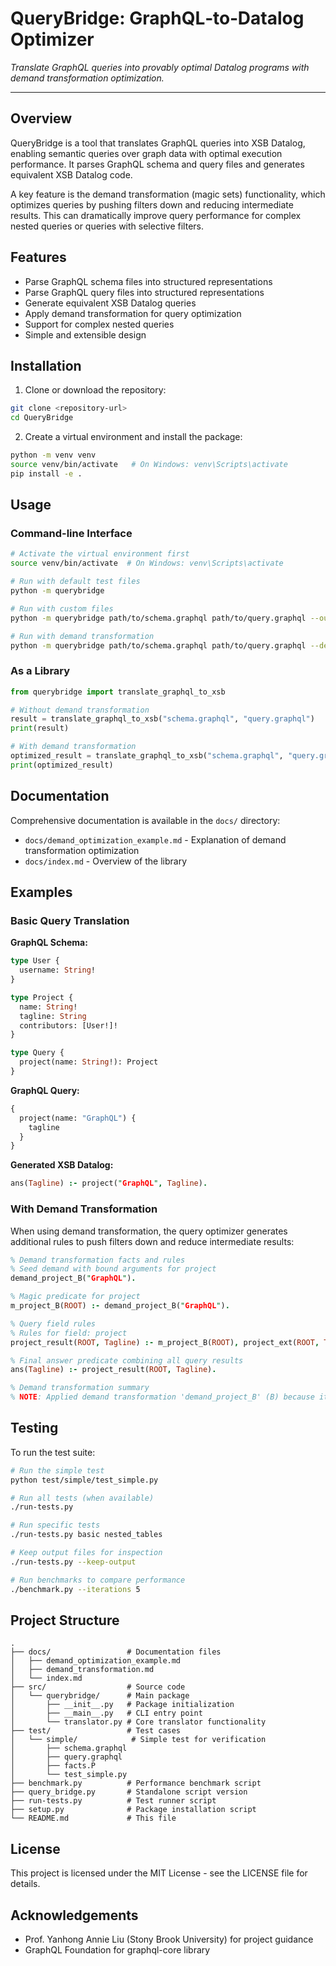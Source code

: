 # QueryBridge: GraphQL‑to‑Datalog Optimizer

*Translate GraphQL queries into provably optimal Datalog programs with demand transformation optimization.*

---

## Overview

QueryBridge is a tool that translates GraphQL queries into XSB Datalog, enabling semantic queries over graph data with optimal execution performance. It parses GraphQL schema and query files and generates equivalent XSB Datalog code.

A key feature is the demand transformation (magic sets) functionality, which optimizes queries by pushing filters down and reducing intermediate results. This can dramatically improve query performance for complex nested queries or queries with selective filters.

## Features

* Parse GraphQL schema files into structured representations
* Parse GraphQL query files into structured representations
* Generate equivalent XSB Datalog queries
* Apply demand transformation for query optimization
* Support for complex nested queries
* Simple and extensible design

## Installation

1. Clone or download the repository:
```bash
git clone <repository-url>
cd QueryBridge
```

2. Create a virtual environment and install the package:
```bash
python -m venv venv
source venv/bin/activate   # On Windows: venv\Scripts\activate
pip install -e .
```

## Usage

### Command-line Interface

```bash
# Activate the virtual environment first
source venv/bin/activate  # On Windows: venv\Scripts\activate

# Run with default test files
python -m querybridge

# Run with custom files
python -m querybridge path/to/schema.graphql path/to/query.graphql --output path/to/output.xsb

# Run with demand transformation
python -m querybridge path/to/schema.graphql path/to/query.graphql --demand
```

### As a Library

```python
from querybridge import translate_graphql_to_xsb

# Without demand transformation
result = translate_graphql_to_xsb("schema.graphql", "query.graphql")
print(result)

# With demand transformation
optimized_result = translate_graphql_to_xsb("schema.graphql", "query.graphql", apply_demand=True)
print(optimized_result)
```

## Documentation

Comprehensive documentation is available in the `docs/` directory:

- `docs/demand_optimization_example.md` - Explanation of demand transformation optimization
- `docs/index.md` - Overview of the library

## Examples

### Basic Query Translation

**GraphQL Schema:**
```graphql
type User {
  username: String!
}

type Project {
  name: String!
  tagline: String
  contributors: [User!]!
}

type Query {
  project(name: String!): Project
}
```

**GraphQL Query:**
```graphql
{
  project(name: "GraphQL") {
    tagline
  }
}
```

**Generated XSB Datalog:**
```prolog
ans(Tagline) :- project("GraphQL", Tagline).
```

### With Demand Transformation

When using demand transformation, the query optimizer generates additional rules to push filters down and reduce intermediate results:

```prolog
% Demand transformation facts and rules
% Seed demand with bound arguments for project
demand_project_B("GraphQL").

% Magic predicate for project
m_project_B(ROOT) :- demand_project_B("GraphQL").

% Query field rules
% Rules for field: project
project_result(ROOT, Tagline) :- m_project_B(ROOT), project_ext(ROOT, Tagline).

% Final answer predicate combining all query results
ans(Tagline) :- project_result(ROOT, Tagline).

% Demand transformation summary
% NOTE: Applied demand transformation 'demand_project_B' (B) because it has 1 bound argument(s)
```

## Testing

To run the test suite:

```bash
# Run the simple test
python test/simple/test_simple.py

# Run all tests (when available)
./run-tests.py

# Run specific tests
./run-tests.py basic nested_tables

# Keep output files for inspection
./run-tests.py --keep-output

# Run benchmarks to compare performance
./benchmark.py --iterations 5
```

## Project Structure

```
.
├── docs/                 # Documentation files
│   ├── demand_optimization_example.md
│   ├── demand_transformation.md
│   └── index.md
├── src/                  # Source code
│   └── querybridge/      # Main package
│       ├── __init__.py   # Package initialization
│       ├── __main__.py   # CLI entry point
│       └── translator.py # Core translator functionality
├── test/                 # Test cases
│   └── simple/            # Simple test for verification
│       ├── schema.graphql
│       ├── query.graphql
│       ├── facts.P
│       └── test_simple.py
├── benchmark.py          # Performance benchmark script
├── query_bridge.py       # Standalone script version
├── run-tests.py          # Test runner script
├── setup.py              # Package installation script
└── README.md             # This file
```

## License

This project is licensed under the MIT License - see the LICENSE file for details.

## Acknowledgements

- Prof. Yanhong Annie Liu (Stony Brook University) for project guidance
- GraphQL Foundation for graphql-core library